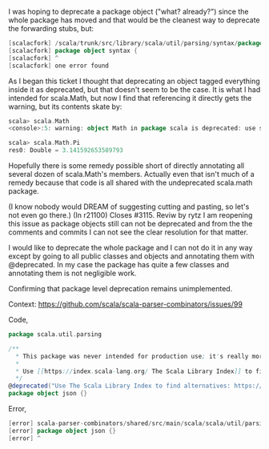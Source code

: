I was hoping to deprecate a package object ("what? already?") since the whole package has moved and that would be the cleanest way to deprecate the forwarding stubs, but:
```scala
[scalacfork] /scala/trunk/src/library/scala/util/parsing/syntax/package.scala:14: error: expected start of definition
[scalacfork] package object syntax {
[scalacfork] ^
[scalacfork] one error found
```
As I began this ticket I thought that deprecating an object tagged everything inside it as deprecated, but that doesn't seem to be the case.  It is what I had intended for scala.Math, but now I find that referencing it directly gets the warning, but its contents skate by:
```scala
scala> scala.Math   
<console>:5: warning: object Math in package scala is deprecated: use scala.math package instead

scala> scala.Math.Pi
res0: Double = 3.141592653589793
```
Hopefully there is some remedy possible short of directly annotating all several dozen of scala.Math's members.  Actually even that isn't much of a remedy because that code is all shared with the undeprecated scala.math package.

(I know nobody would DREAM of suggesting cutting and pasting, so let's not even go there.)
(In r21100) Closes #3115. Reviw by rytz
I am reopening this issue as package objects still can not be deprecated and from the the comments and commits I can not see the clear resolution for that matter. 

I would like to deprecate the whole package and I can not do it in any way except by going to all public classes and objects and annotating them with @deprecated. In my case the package has quite a few classes and annotating them is not negligible work.

Confirming that package level deprecation remains unimplemented.

Context: https://github.com/scala/scala-parser-combinators/issues/99

Code,
```scala
package scala.util.parsing

/**
  * This package was never intended for production use; it's really more of a code sample demonstrating how to use parser combinators.
  *
  * Use [[https://index.scala-lang.org/ The Scala Library Index]] to find alternative JSON parsing libraries.
  */
@deprecated("Use The Scala Library Index to find alternatives: https://index.scala-lang.org/", "1.0.6")
package object json {}
```

Error,

```scala
[error] scala-parser-combinators/shared/src/main/scala/scala/util/parsing/json/package.scala:9: expected start of definition
[error] package object json {}
[error] ^
```
